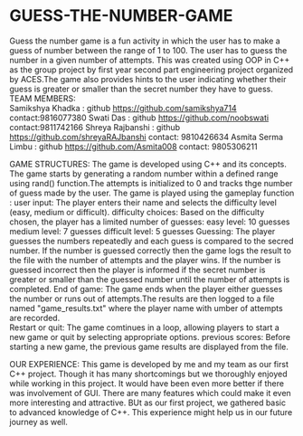 # GUESS-THE-NUMBER-GAME
Guess the number game is a fun activity in which the user has to make a guess of number between the range of 1 to 100. The user has to guess the number in a given number of attempts. This was created using OOP in C++ as the group project by first year second part engineering project organized by ACES.The game also provides hints to the user indicating whether their guess is greater or smaller than the secret number they have to guess.<br/>
TEAM MEMBERS:<br/>
Samikshya Khadka :
              github https://github.com/samikshya714
              contact:9816077380
Swati Das :
           github https://github.com/noobswati
					 contact:9811742166
Shreya Rajbanshi :
                github https://github.com/shreyaRAJbanshi
								contact: 9810426634
Asmita Serma Limbu :
                 github https://github.com/Asmita008
								 contact: 9805306211

GAME STRUCTURES:
           The game is developed using C++ and its concepts. The game starts by generating a random number within a defined range using rand() function.The attempts is initialized to 0 
           and tracks thge number of guess made by the user. The game is played using the gameplay function :
					 user input: The player enters their name and selects the difficulty level (easy, medium or difficult).
			     difficulty choices: Based on the difficulty chosen, the player has a limited number of guesses:
				                       easy level: 10 guesses
													     medium level: 7 guesses
									             difficult level: 5 guesses
				  Guessing: The player guesses the numbers repeatedly and each guess is compared to the secred number.
		                If the number is guessed correctly then the game logs the result to the file with the number of attempts and the player wins.
									  If the number is guessed incorrect then the player is informed if the secret number is greater or smaller than the guessed number until the number of attempts is 
                    completed.
					End of game: The game ends when the player either guesses the number or runs out of attempts.The results are then logged to a file named "game_results.txt" where the player name 
                       with  umber of attempts are recorded.			
					Restart or quit: The game comtinues in a loop, allowing players to start a new game or quit by selecting appropriate options.
		      previous scores: Before starting a new game, the previous game results are displayed from the file.

OUR EXPERIENCE: This game is developed by me and my team as our first C++ project. Though it has many shortcomings but we thoroughly enjoyed while working in this project. It would have 
                been even more better if there was involvement of GUI. There are many features which could make it even more interesting and attractive. BUt as our first project, we 
                gathered basic to advanced knowledge of C++. This experience might help us in our future journey as well.


	
					
		 
				
